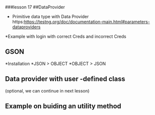 ###lesson 17
##DataProvider
* Primitive data type with Data Provider
https:https://testng.org/doc/documentation-main.html#parameters-dataproviders

*Example with login with correct Creds and incorrect Creds

## GSON
*Installation
*JSON > OBJECT
*OBJECT > JSON

## Data provider with user -defined class
(optional, we can continue in next lesson)

## Example on buiding an utility method


